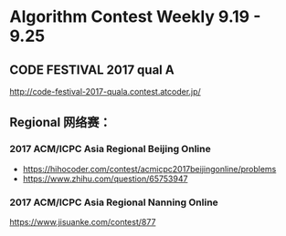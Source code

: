 # Algorithm Contest Weekly 9.19 - 9.25

## CODE FESTIVAL 2017 qual A
http://code-festival-2017-quala.contest.atcoder.jp/

## Regional 网络赛：

### 2017 ACM/ICPC Asia Regional Beijing Online
- https://hihocoder.com/contest/acmicpc2017beijingonline/problems
- https://www.zhihu.com/question/65753947

### 2017 ACM/ICPC Asia Regional Nanning Online
https://www.jisuanke.com/contest/877



